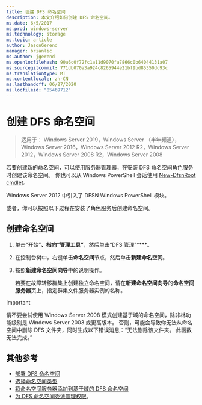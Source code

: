 ```yaml
---
title: 创建 DFS 命名空间
description: 本文介绍如何创建 DFS 命名空间。
ms.date: 6/5/2017
ms.prod: windows-server
ms.technology: storage
ms.topic: article
author: JasonGerend
manager: brianlic
ms.author: jgerend
ms.openlocfilehash: 90a6c0f72fc1a11d9070fa7866c0b64044131a07
ms.sourcegitcommit: 771db070a3a924c8265944e21bf9bd85350dd93c
ms.translationtype: MT
ms.contentlocale: zh-CN
ms.lasthandoff: 06/27/2020
ms.locfileid: "85469712"
---
```

# <a name="create-a-dfs-namespace"></a>创建 DFS 命名空间

> 适用于： Windows Server 2019，Windows Server （半年频道），Windows Server 2016，Windows Server 2012 R2，Windows Server 2012，Windows Server 2008 R2，Windows Server 2008

若要创建新的命名空间，可以使用服务器管理器，在安装 DFS 命名空间角色服务时创建该命名空间。 你也可以从 Windows PowerShell 会话使用 [New-DfsnRoot cmdlet](https://docs.microsoft.com/powershell/module/dfsn/new-dfsnroot)。

Windows Server 2012 中引入了 DFSN Windows PowerShell 模块。

或者，你可以按照以下过程在安装了角色服务后创建命名空间。

## <a name="to-create-a-namespace"></a>创建命名空间

1.  单击“开始”****、指向“管理工具”****，然后单击“DFS 管理”****。

2.  在控制台树中，右键单击**命名空间**节点，然后单击**新建命名空间**。

3.  按照**新建命名空间向导**中的说明操作。

    若要在故障转移群集上创建独立命名空间，请在**新建命名空间向导**的**命名空间服务器**页上，指定群集文件服务器实例的名称。

> [!IMPORTANT]
> 请不要尝试使用 Windows Server 2008 模式创建基于域的命名空间，除非林功能级别是 Windows Server 2003 或更高版本。 否则，可能会导致你无法从命名空间中删除 DFS 文件夹，同时生成以下错误消息：“无法删除该文件夹。 此函数无法完成。”

## <a name="additional-references"></a>其他参考

-   [部署 DFS 命名空间](deploying-dfs-namespaces.md)
-   [选择命名空间类型](choose-a-namespace-type.md)
-   [将命名空间服务器添加到基于域的 DFS 命名空间](add-namespace-servers-to-a-domain-based-dfs-namespace.md)
-   [为 DFS 命名空间委派管理权限](delegate-management-permissions-for-dfs-namespaces.md)。


